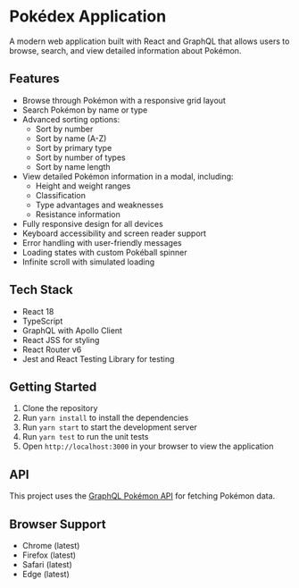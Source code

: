 # Pokédex Application

A modern web application built with React and GraphQL that allows users to browse, search, and view detailed information about Pokémon.

## Features

- Browse through Pokémon with a responsive grid layout
- Search Pokémon by name or type
- Advanced sorting options:
  - Sort by number
  - Sort by name (A-Z)
  - Sort by primary type
  - Sort by number of types
  - Sort by name length
- View detailed Pokémon information in a modal, including:
  - Height and weight ranges
  - Classification
  - Type advantages and weaknesses
  - Resistance information
- Fully responsive design for all devices
- Keyboard accessibility and screen reader support
- Error handling with user-friendly messages
- Loading states with custom Pokéball spinner
- Infinite scroll with simulated loading

## Tech Stack

- React 18
- TypeScript
- GraphQL with Apollo Client
- React JSS for styling
- React Router v6
- Jest and React Testing Library for testing

## Getting Started

1. Clone the repository
2. Run `yarn install` to install the dependencies
3. Run `yarn start` to start the development server
4. Run `yarn test` to run the unit tests
5. Open `http://localhost:3000` in your browser to view the application


## API

This project uses the [GraphQL Pokémon API](https://graphql-pokemon2.vercel.app) for fetching Pokémon data.

## Browser Support

- Chrome (latest)
- Firefox (latest)
- Safari (latest)
- Edge (latest)

